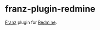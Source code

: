 # franz-plugin-redmine

[Franz](http://meetfranz.com/) plugin for [Redmine](http://www.redmine.org/).
